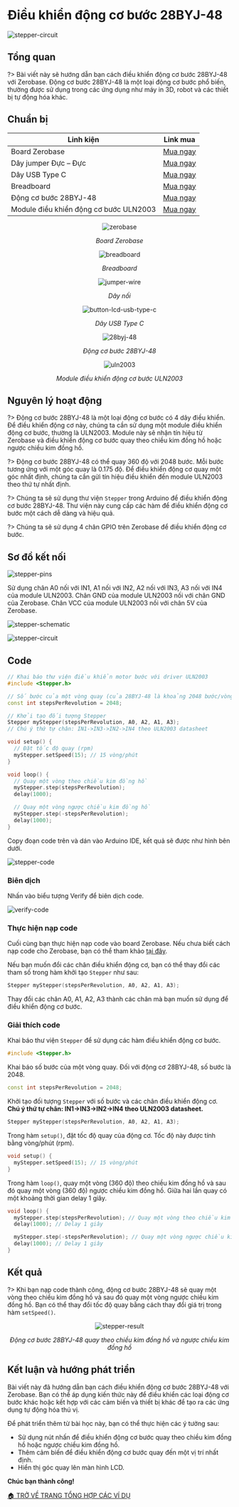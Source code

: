 <br>
<br>
<br>

# Điều khiển động cơ bước 28BYJ-48

![stepper-circuit](https://cdn.chipstack.vn/zerobase/stepper/stepper-circuit.png)

## Tổng quan

?> Bài viết này sẽ hướng dẫn bạn cách điều khiển động cơ bước 28BYJ-48 với Zerobase. Động cơ bước 28BYJ-48 là một loại động cơ bước phổ biến, thường được sử dụng trong các ứng dụng như máy in 3D, robot và các thiết bị tự động hóa khác.

## Chuẩn bị

| Linh kiện | Link mua |
| --- | --- |
| Board Zerobase |[Mua ngay](https://chipstack.vn/san-pham/zerobase/) |
| Dây jumper Đực – Đực | [Mua ngay](https://chipstack.vn/san-pham/day-jumper-duc-duc/) |
| Dây USB Type C |[Mua ngay](https://chipstack.vn/san-pham/day-usb-type-c-1m/) |
| Breadboard |[Mua ngay](https://chipstack.vn/san-pham/breadboard-830-lo/) |
| Động cơ bước 28BYJ-48 |[Mua ngay](https://chipstack.vn/san-pham/dong-co-buoc-28byj48/) |
| Module điều khiển động cơ bước ULN2003 | [Mua ngay](https://chipstack.vn/san-pham/module-dieu-khien-dong-co-buoc-uln2003/) |

<div align="center">
    <img src="https://cdn.chipstack.vn/default/zerobase-overview.png" alt="zerobase">
    <p><em>Board Zerobase</em></p>
</div>

<div align="center">
    <img src="https://cdn.chipstack.vn/default/breadboard.png" alt="breadboard">
    <p><em>Breadboard</em></p>
</div>

<div align="center">
    <img src="https://cdn.chipstack.vn/default/jumper-wire.png" alt="jumper-wire">
    <p><em>Dây nối</em></p>
</div>

<div align="center">
    <img src="https://cdn.chipstack.vn/default/usb-type-c.jpg" alt="button-lcd-usb-type-c">
    <p><em>Dây USB Type C</em></p>
</div>

<div align="center">
    <img src="https://cdn.chipstack.vn/zerobase/stepper/28byj-48.png" alt="28byj-48">
    <p><em>Động cơ bước 28BYJ-48</em></p>
</div>

<div align="center">
    <img src="https://cdn.chipstack.vn/zerobase/stepper/uln2003.png" alt="uln2003">
    <p><em>Module điều khiển động cơ bước ULN2003</em></p>
</div>

## Nguyên lý hoạt động

?> Động cơ bước 28BYJ-48 là một loại động cơ bước có 4 dây điều khiển. Để điều khiển động cơ này, chúng ta cần sử dụng một module điều khiển động cơ bước, thường là ULN2003. Module này sẽ nhận tín hiệu từ Zerobase và điều khiển động cơ bước quay theo chiều kim đồng hồ hoặc ngược chiều kim đồng hồ.

?> Động cơ bước 28BYJ-48 có thể quay 360 độ với 2048 bước. Mỗi bước tương ứng với một góc quay là 0.175 độ. Để điều khiển động cơ quay một góc nhất định, chúng ta cần gửi tín hiệu điều khiển đến module ULN2003 theo thứ tự nhất định.

?> Chúng ta sẽ sử dụng thư viện `Stepper` trong Arduino để điều khiển động cơ bước 28BYJ-48. Thư viện này cung cấp các hàm để điều khiển động cơ bước một cách dễ dàng và hiệu quả.

?> Chúng ta sẽ sử dụng 4 chân GPIO trên Zerobase để điều khiển động cơ bước.

## Sơ đồ kết nối

![stepper-pins](https://cdn.chipstack.vn/zerobase/stepper/stepper-pins.png)

Sử dụng chân A0 nối với IN1, A1 nối với IN2, A2 nối với IN3, A3 nối với IN4 của module ULN2003. Chân GND của module ULN2003 nối với chân GND của Zerobase. Chân VCC của module ULN2003 nối với chân 5V của Zerobase.

![stepper-schematic](https://cdn.chipstack.vn/zerobase/stepper/stepper-schematic.png)

![stepper-circuit](https://cdn.chipstack.vn/zerobase/stepper/stepper-circuit.png)

## Code

```cpp
// Khai báo thư viện điều khiển motor bước với driver ULN2003
#include <Stepper.h>

// Số bước của một vòng quay (của 28BYJ-48 là khoảng 2048 bước/vòng)
const int stepsPerRevolution = 2048;

// Khởi tạo đối tượng Stepper
Stepper myStepper(stepsPerRevolution, A0, A2, A1, A3); 
// Chú ý thứ tự chân: IN1->IN3->IN2->IN4 theo ULN2003 datasheet

void setup() {
  // Đặt tốc độ quay (rpm)
  myStepper.setSpeed(15); // 15 vòng/phút
}

void loop() {
  // Quay một vòng theo chiều kim đồng hồ
  myStepper.step(stepsPerRevolution);
  delay(1000);

  // Quay một vòng ngược chiều kim đồng hồ
  myStepper.step(-stepsPerRevolution);
  delay(1000);
}
```

Copy đoạn code trên và dán vào Arduino IDE, kết quả sẽ được như hình bên dưới.

![stepper-code](https://cdn.chipstack.vn/zerobase/stepper/stepper-code.png)

### Biên dịch

Nhấn vào biểu tượng Verify để biên dịch code.

![verify-code](https://cdn.chipstack.vn/default/verify-code.png "verify-code]")

### Thực hiện nạp code
Cuối cùng bạn thực hiện nạp code vào board Zerobase. Nếu chưa biết cách nạp code cho Zerobase, bạn có thể tham khảo [tại đây](https://zerobase.chipstack.vn/#/vi/zerobase/quickstart).

Nếu bạn muốn đổi các chân điều khiển động cơ, bạn có thể thay đổi các tham số trong hàm khởi tạo `Stepper` như sau:

```cpp
Stepper myStepper(stepsPerRevolution, A0, A2, A1, A3); 
```
Thay đổi các chân A0, A1, A2, A3 thành các chân mà bạn muốn sử dụng để điều khiển động cơ bước.

### Giải thích code

Khai báo thư viện `Stepper` để sử dụng các hàm điều khiển động cơ bước.

```cpp
#include <Stepper.h>
```

Khai báo số bước của một vòng quay. Đối với động cơ 28BYJ-48, số bước là 2048.

```cpp
const int stepsPerRevolution = 2048;
```

Khởi tạo đối tượng `Stepper` với số bước và các chân điều khiển động cơ. **Chú ý thứ tự chân: IN1->IN3->IN2->IN4 theo ULN2003 datasheet.**

```cpp
Stepper myStepper(stepsPerRevolution, A0, A2, A1, A3); 
```

Trong hàm `setup()`, đặt tốc độ quay của động cơ. Tốc độ này được tính bằng vòng/phút (rpm).

```cpp
void setup() {
  myStepper.setSpeed(15); // 15 vòng/phút
}
```

Trong hàm `loop()`, quay một vòng (360 độ) theo chiều kim đồng hồ và sau đó quay một vòng (360 độ) ngược chiều kim đồng hồ. Giữa hai lần quay có một khoảng thời gian delay 1 giây.

```cpp
void loop() {
  myStepper.step(stepsPerRevolution); // Quay một vòng theo chiều kim đồng hồ
  delay(1000); // Delay 1 giây

  myStepper.step(-stepsPerRevolution); // Quay một vòng ngược chiều kim đồng hồ
  delay(1000); // Delay 1 giây
}
```

## Kết quả

?> Khi bạn nạp code thành công, động cơ bước 28BYJ-48 sẽ quay một vòng theo chiều kim đồng hồ và sau đó quay một vòng ngược chiều kim đồng hồ. Bạn có thể thay đổi tốc độ quay bằng cách thay đổi giá trị trong hàm `setSpeed()`.

<div align="center">
    <img src="https://cdn.chipstack.vn/zerobase/stepper/stepper-result.gif" alt="stepper-result">
    <p><em>Động cơ bước 28BYJ-48 quay theo chiều kim đồng hồ và ngược chiều kim đồng hồ</em></p>
</div>

## Kết luận và hướng phát triển

Bài viết này đã hướng dẫn bạn cách điều khiển động cơ bước 28BYJ-48 với Zerobase. Bạn có thể áp dụng kiến thức này để điều khiển các loại động cơ bước khác hoặc kết hợp với các cảm biến và thiết bị khác để tạo ra các ứng dụng tự động hóa thú vị.

Để phát triển thêm từ bài học này, bạn có thể thực hiện các ý tưởng sau:

- Sử dụng nút nhấn để điều khiển động cơ bước quay theo chiều kim đồng hồ hoặc ngược chiều kim đồng hồ.
- Thêm cảm biến để điều khiển động cơ bước quay đến một vị trí nhất định.
- Hiển thị góc quay lên màn hình LCD.

**Chúc bạn thành công!**

[🏠 TRỞ VỀ TRANG TỔNG HỢP CÁC VÍ DỤ](vi/zerobase/examples.md)









